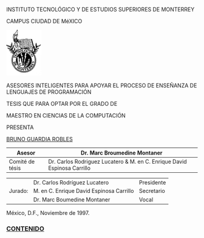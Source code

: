 INSTITUTO TECNOLÓGICO Y DE ESTUDIOS SUPERIORES DE MONTERREY

CAMPUS CIUDAD DE MéXICO

![](Image5.gif)

ASESORES INTELIGENTES PARA APOYAR EL PROCESO DE ENSEÑANZA DE LENGUAJES DE PROGRAMACIÓN

TESIS QUE PARA OPTAR POR EL GRADO DE

MAESTRO EN CIENCIAS DE LA COMPUTACIÓN

PRESENTA

[BRUNO GUARDIA ROBLES](mailto:bguardia@sinergia-web.com.mx)

</font>

| Asesor | Dr. Marc Broumedine Montaner |
|--------|-------|
| Comité de tésis | Dr. Carlos Rodriguez Lucatero & M. en C. Enrique David Espinosa Carrillo



<div align="left">

<table border="0" cellpadding="2">

<tbody>

<tr>

<td rowspan="3">Jurado:</td>

<td>Dr. Carlos Rodríguez Lucatero</td>

<td>Presidente</td>

</tr>

<tr>

<td>M. en C. Enrique David Espinosa Carrillo</td>

<td>Secretario</td>

</tr>

<tr>

<td>Dr. Marc Boumedine Montaner</td>

<td>Vocal</td>

</tr>

</tbody>

</table>


México, D.F., Noviembre de 1997.


### [CONTENIDO](contenido.MD)